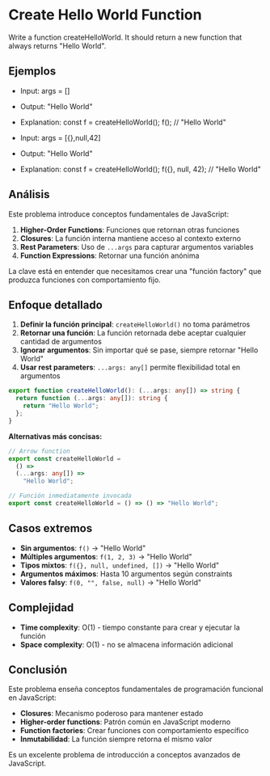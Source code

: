 # Create Hello World Function

Write a function createHelloWorld. It should return a new function that always returns "Hello World".

## Ejemplos

- Input: args = []
- Output: "Hello World"
- Explanation: const f = createHelloWorld(); f(); // "Hello World"

- Input: args = [{},null,42]
- Output: "Hello World"
- Explanation: const f = createHelloWorld(); f({}, null, 42); // "Hello World"

## Análisis

Este problema introduce conceptos fundamentales de JavaScript:

1. **Higher-Order Functions**: Funciones que retornan otras funciones
2. **Closures**: La función interna mantiene acceso al contexto externo
3. **Rest Parameters**: Uso de `...args` para capturar argumentos variables
4. **Function Expressions**: Retornar una función anónima

La clave está en entender que necesitamos crear una "función factory" que produzca funciones con comportamiento fijo.

## Enfoque detallado

1. **Definir la función principal**: `createHelloWorld()` no toma parámetros
2. **Retornar una función**: La función retornada debe aceptar cualquier cantidad de argumentos
3. **Ignorar argumentos**: Sin importar qué se pase, siempre retornar "Hello World"
4. **Usar rest parameters**: `...args: any[]` permite flexibilidad total en argumentos

```typescript
export function createHelloWorld(): (...args: any[]) => string {
  return function (...args: any[]): string {
    return "Hello World";
  };
}
```

**Alternativas más concisas:**

```typescript
// Arrow function
export const createHelloWorld =
  () =>
  (...args: any[]) =>
    "Hello World";

// Función inmediatamente invocada
export const createHelloWorld = () => () => "Hello World";
```

## Casos extremos

- **Sin argumentos**: `f()` → "Hello World"
- **Múltiples argumentos**: `f(1, 2, 3)` → "Hello World"
- **Tipos mixtos**: `f({}, null, undefined, [])` → "Hello World"
- **Argumentos máximos**: Hasta 10 argumentos según constraints
- **Valores falsy**: `f(0, "", false, null)` → "Hello World"

## Complejidad

- **Time complexity**: O(1) - tiempo constante para crear y ejecutar la función
- **Space complexity**: O(1) - no se almacena información adicional

## Conclusión

Este problema enseña conceptos fundamentales de programación funcional en JavaScript:

- **Closures**: Mecanismo poderoso para mantener estado
- **Higher-order functions**: Patrón común en JavaScript moderno
- **Function factories**: Crear funciones con comportamiento específico
- **Inmutabilidad**: La función siempre retorna el mismo valor

Es un excelente problema de introducción a conceptos avanzados de JavaScript.
